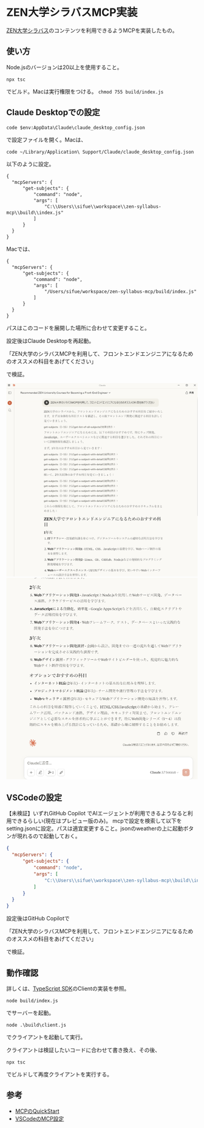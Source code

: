 # ZEN大学シラバスMCP実装 

[ZEN大学シラバス](https://syllabus.zen.ac.jp/)のコンテンツを利用できるようMCPを実装したもの。

## 使い方

Node.jsのバージョンは20以上を使用すること。

```
npx tsc
```

でビルド。Macは実行権限をつける。 `chmod 755 build/index.js`

## Claude Desktopでの設定

```
code $env:AppData\Claude\claude_desktop_config.json
```
で設定ファイルを開く。Macは、

```
code ~/Library/Application\ Support/Claude/claude_desktop_config.json
```

以下のように設定。

```
{
  "mcpServers": {
      "get-subjects": {
          "command": "node",
          "args": [
              "C:\\Users\\sifue\\workspace\\zen-syllabus-mcp\\build\\index.js"
          ]
      }
  }
}
```

Macでは、

```
{
  "mcpServers": {
      "get-subjects": {
          "command": "node",
          "args": [
              "/Users/sifue/workspace/zen-syllabus-mcp/build/index.js"
          ]
      }
  }
}
```

パスはこのコードを展開した場所に合わせて変更すること。

設定後はClaude Desktopを再起動。

「ZEN大学のシラバスMCPを利用して、フロントエンドエンジニアになるためのオススメの科目をあげてください」

で検証。

![Claude Desktopのスクショ1](image/claude1.png)
![Claude Desktopのスクショ2](image/claude2.png)

## VSCodeの設定
【未検証】いずれGitHub Copilot でAIエージェントが利用できるようなると利用できるらしい(現在はプレビュー版のみ)。
mcpで設定を検索して以下をsetting.jsonに設定。パスは適宜変更すること。jsonのweatherの上に起動ボタンが現れるので起動しておく。

```json
{
  "mcpServers": {
      "get-subjects": {
          "command": "node",
          "args": [
              "C:\\Users\\sifue\\workspace\\zen-syllabus-mcp\\build\\index.js"
          ]
      }
  }
}
```

設定後はGitHub Copilotで

「ZEN大学のシラバスMCPを利用して、フロントエンドエンジニアになるためのオススメの科目をあげてください」

で検証。

## 動作確認

詳しくは、[TypeScript SDK](https://github.com/modelcontextprotocol/typescript-sdk)のClientの実装を参照。

```
node build/index.js
```
でサーバーを起動。

```
node .\build\client.js
```
でクライアントを起動して実行。

クライアントは検証したいコードに合わせて書き換え、その後、
```
npx tsc
```
でビルドして再度クライアントを実行する。


## 参考
- [MCPのQuickStart](https://modelcontextprotocol.io/quickstart/server)
- [VSCodeのMCP設定](https://code.visualstudio.com/docs/copilot/chat/mcp-servers)